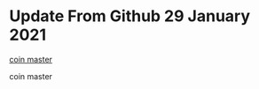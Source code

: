 # Update From Github 29 January 2021

[coin master](https://1coinmasterofficial.blogspot.com)
      
coin master

